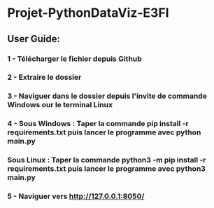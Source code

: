 # Projet-PythonDataViz-E3FI

## User Guide:

### 1 - Télécharger le fichier depuis Github
### 2 - Extraire le dossier
### 3 - Naviguer dans le dossier depuis l'invite de commande Windows our le terminal Linux
### 4 - Sous Windows : Taper la commande pip install -r requirements.txt puis lancer le programme avec python main.py
###     Sous Linux : Taper la commande python3 -m pip install -r requirements.txt puis lancer le programme avec python3 main.py
### 5 - Naviguer vers http://127.0.0.1:8050/
